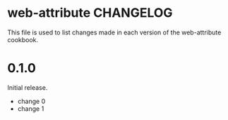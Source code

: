 # web-attribute CHANGELOG

This file is used to list changes made in each version of the web-attribute cookbook.

# 0.1.0

Initial release.

- change 0
- change 1

